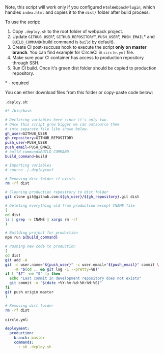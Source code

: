Note, this script will work only if you configured `HtmlWebpackPlugin`, which handles `index.html` and copies it to the `dist/` folder after build process.

To use the script:

1. Copy `.deploy.sh` to the root folder of webpack project. 
2. Update `GITHUB_USER`\*, `GITHUB_REPOSITORY`\*, `PUSH_USER`\*, `PUSH_EMAIL`\* and `BUILD_COMMAND`(build command is `build` by default).
3. Create CI post-succuss hook to execute the script **only on master branch**. You can find example for CircleCI in `circle.yml` file.
4. Make sure your CI container has access to production repository through SSH.
5. Run CI build. Once it's green dist folder should be copied to production repository.

\* - required

You can either download files from this folder or copy-paste code below:

`.deploy.sh`:
```bash
#! /bin/bash

# Declaring variables here since it's only two.
# Once this script grow bigger we can outsource them
# into separate file like shown below.
gh_user=GITHUB_USER
gh_repository=GITHUB_REPOSITORY
push_user=PUSH_USER
push_email=PUSH_EMAIL
# build_command=BUILD_COMMAND
build_command=build

# Importing variables
# source ./.deployconf

# Removing dist folder if exists
rm -rf dist

# Clonning production repository to dist folder
git clone git@github.com:${gh_user}/${gh_repository}.git dist

# Deleting everything old from production except CNAME file
(
cd dist
ls | grep -v CNAME | xargs rm -rf
)

# Building project for production
npm run ${build_command}

# Pushing new code to production
(
cd dist
git add -A
git -c user.name="${push_user}" -c user.email="${push_email}" commit \
    -m "$(cd .. && git log -1 --pretty=%B)"
if [ "$?" -ne "0" ]; then
  echo "Last commit in development repository does not exists"
  git commit -m "$(date +%Y-%m-%d:%H:%M:%S)"
fi
git push origin master
)

# Removing dist folder
rm -rf dist
```

`circle.yml`:
```yaml
deployment:
  production:
    branch: master
    commands:
      - sh .deploy.sh
```
